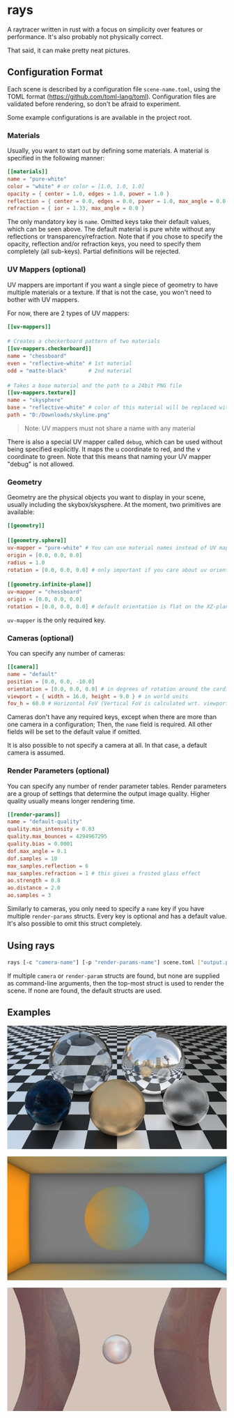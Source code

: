 # rays

A raytracer written in rust with a focus on simplicity over features or performance. It's also probably not physically correct.

That said, it can make pretty neat pictures.

## Configuration Format

Each scene is described by a configuration file `scene-name.toml`, using the TOML format (https://github.com/toml-lang/toml). Configuration files are validated before rendering, so don't be afraid to experiment.

Some example configurations is are available in the project root.

### Materials

Usually, you want to start out by defining some materials. A material is specified in the following manner:

```toml
[[materials]]
name = "pure-white"
color = "white" # or color = [1.0, 1.0, 1.0]
opacity = { center = 1.0, edges = 1.0, power = 1.0 }
reflection = { center = 0.0, edges = 0.0, power = 1.0, max_angle = 0.0 }
refraction = { ior = 1.33, max_angle = 0.0 }
```

The only mandatory key is `name`. Omitted keys take their default values, which can be seen above. The default material is pure white without any reflections or transparency/refraction. Note that if you chose to specify the opacity, reflection and/or refraction keys, you need to specify them completely (all sub-keys). Partial definitions will be rejected.

### UV Mappers (optional)

UV mappers are important if you want a single piece of geometry to have multiple materials or a texture. If that is not the case, you won't need to bother with UV mappers.

For now, there are 2 types of UV mappers:

```toml
[[uv-mappers]]

# Creates a checkerboard pattern of two materials
[[uv-mappers.checkerboard]]
name = "chessboard"
even = "reflective-white" # 1st material
odd = "matte-black"       # 2nd material

# Takes a base material and the path to a 24bit PNG file
[[uv-mappers.texture]]
name = "skysphere"
base = "reflective-white" # color of this material will be replaced with texture color
path = "D:/Downloads/skyline.png"
```

> Note: UV mappers must not share a name with any material

There is also a special UV mapper called `debug`, which can be used without being specified explicitly. It maps the u coordinate to red, and the v coordinate to green. Note that this means that naming your UV mapper "debug" is not allowed.

### Geometry

Geometry are the physical objects you want to display in your scene, usually including the skybox/skysphere. At the moment, two primitives are available:

```toml
[[geometry]]

[[geometry.sphere]]
uv-mapper = "pure-white" # You can use material names instead of UV mappers here
origin = [0.0, 0.0, 0.0]
radius = 1.0
rotation = [0.0, 0.0, 0.0] # only important if you care about uv orientation

[[geometry.infinite-plane]]
uv-mapper = "chessboard"
origin = [0.0, 0.0, 0.0]
rotation = [0.0, 0.0, 0.0] # default orientation is flat on the XZ-plane
```

`uv-mapper` is the only required key.

### Cameras (optional)

You can specify any number of cameras:

```toml
[[camera]]
name = "default"
position = [0.0, 0.0, -10.0]
orientation = [0.0, 0.0, 0.0] # in degrees of rotation around the cardinal axes
viewport = { width = 16.0, height = 9.0 } # in world units
fov_h = 60.0 # Horizontal FoV (Vertical FoV is calculated wrt. viewport aspect)
```

Cameras don't have any required keys, except when there are more than one camera in a configuration; Then, the `name` field is required. All other fields will be set to the default value if omitted.

It is also possible to not specify a camera at all. In that case, a default camera is assumed.

### Render Parameters (optional)

You can specify any number of render parameter tables. Render parameters are a group of settings that determine the output image quality. Higher quality usually means longer rendering time.

```toml
[[render-params]]
name = "default-quality"
quality.min_intensity = 0.03
quality.max_bounces = 4294967295
quality.bias = 0.0001
dof.max_angle = 0.1
dof.samples = 10
max_samples.reflection = 6
max_samples.refraction = 1 # this gives a frosted glass effect
ao.strength = 0.8
ao.distance = 2.0
ao.samples = 3
```

Similarly to cameras, you only need to specify a `name` key if you have multiple `render-params` structs. Every key is optional and has a default value. It's also possible to omit this struct completely.

## Using rays

```sh
rays [-c "camera-name"] [-p "render-params-name"] scene.toml ["output.png"]
```

If multiple `camera` or `render-param` structs are found, but none are supplied as command-line arguments, then the top-most struct is used to render the scene. If none are found, the default structs are used.

## Examples

![](example1.jpg)

![](example2.jpg)

![](example3.jpg)